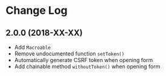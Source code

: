 # Change Log

## 2.0.0 (2018-XX-XX)
* Add `Macroable`
* Remove undocumented function `setToken()`
* Automatically generate CSRF token when opening form
* Add chainable method `withoutToken()`  when opening form
